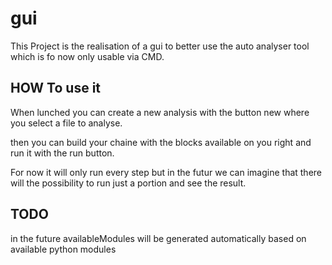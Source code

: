 # gui

This Project is the realisation of a gui to better use the auto analyser tool which is fo now only usable via CMD.


## HOW To use it

When lunched you can create a new analysis with the button new where you select a file to analyse.

then you can build your chaine with the blocks available on you right and run it with the run button.


For now it will only run every step but in the futur we can imagine that there will the possibility to run just a portion and see the result.


## TODO

in the future availableModules will be generated automatically based on available python modules

